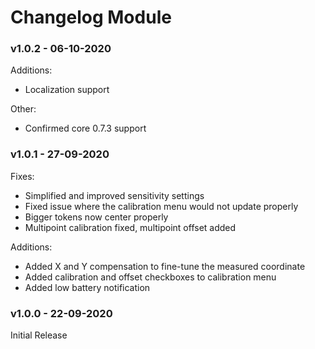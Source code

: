 # Changelog Module
### v1.0.2 - 06-10-2020
Additions:
<ul>
<li>Localization support</li>
</ul>
Other:
<ul>
<li>Confirmed core 0.7.3 support</li>
</ul>

### v1.0.1 - 27-09-2020
Fixes:
<ul>
<li>Simplified and improved sensitivity settings</li>
<li>Fixed issue where the calibration menu would not update properly</li>
<li>Bigger tokens now center properly</li>
<li>Multipoint calibration fixed, multipoint offset added</li>
</ul>
Additions:
<ul>
<li>Added X and Y compensation to fine-tune the measured coordinate</li>
<li>Added calibration and offset checkboxes to calibration menu</li>
<li>Added low battery notification</li>
</ul>

### v1.0.0 - 22-09-2020
Initial Release